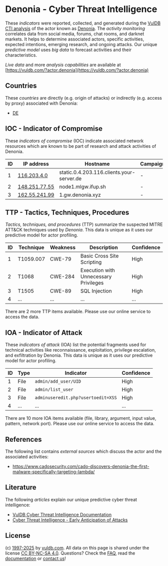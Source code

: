 # Denonia - Cyber Threat Intelligence

These _indicators_ were reported, collected, and generated during the [VulDB CTI analysis](https://vuldb.com/?kb.cti) of the actor known as [Denonia](https://vuldb.com/?actor.denonia). The _activity monitoring_ correlates data from social media, forums, chat rooms, and darknet markets. It helps to determine associated actors, specific activities, expected intentions, emerging research, and ongoing attacks. Our unique _predictive model_ uses _big data_ to forecast activities and their characteristics.

_Live data_ and more _analysis capabilities_ are available at [https://vuldb.com/?actor.denonia](https://vuldb.com/?actor.denonia)

## Countries

These _countries_ are directly (e.g. origin of attacks) or indirectly (e.g. access by proxy) associated with Denonia:

* [DE](https://vuldb.com/?country.de)

## IOC - Indicator of Compromise

These _indicators of compromise_ (IOC) indicate associated network resources which are known to be part of research and attack activities of Denonia.

ID | IP address | Hostname | Campaign | Confidence
-- | ---------- | -------- | -------- | ----------
1 | [116.203.4.0](https://vuldb.com/?ip.116.203.4.0) | static.0.4.203.116.clients.your-server.de | - | High
2 | [148.251.77.55](https://vuldb.com/?ip.148.251.77.55) | node1.mlgw.ifup.sh | - | High
3 | [162.55.241.99](https://vuldb.com/?ip.162.55.241.99) | 1.gw.denonia.xyz | - | High

## TTP - Tactics, Techniques, Procedures

_Tactics, techniques, and procedures_ (TTP) summarize the suspected MITRE ATT&CK techniques used by _Denonia_. This data is unique as it uses our predictive model for actor profiling.

ID | Technique | Weakness | Description | Confidence
-- | --------- | -------- | ----------- | ----------
1 | T1059.007 | CWE-79 | Basic Cross Site Scripting | High
2 | T1068 | CWE-284 | Execution with Unnecessary Privileges | High
3 | T1505 | CWE-89 | SQL Injection | High
4 | ... | ... | ... | ...

There are 2 more TTP items available. Please use our online service to access the data.

## IOA - Indicator of Attack

These _indicators of attack_ (IOA) list the potential fragments used for technical activities like reconnaissance, exploitation, privilege escalation, and exfiltration by Denonia. This data is unique as it uses our predictive model for actor profiling.

ID | Type | Indicator | Confidence
-- | ---- | --------- | ----------
1 | File | `admin/add_user/UID` | High
2 | File | `admin/list_user` | High
3 | File | `adminuseredit.php?usertoedit=XSS` | High
4 | ... | ... | ...

There are 10 more IOA items available (file, library, argument, input value, pattern, network port). Please use our online service to access the data.

## References

The following list contains _external sources_ which discuss the actor and the associated activities:

* https://www.cadosecurity.com/cado-discovers-denonia-the-first-malware-specifically-targeting-lambda/

## Literature

The following _articles_ explain our unique predictive cyber threat intelligence:

* [VulDB Cyber Threat Intelligence Documentation](https://vuldb.com/?kb.cti)
* [Cyber Threat Intelligence - Early Anticipation of Attacks](https://www.scip.ch/en/?labs.20201022)

## License

(c) [1997-2025](https://vuldb.com/?kb.changelog) by [vuldb.com](https://vuldb.com/?kb.about). All data on this page is shared under the license [CC BY-NC-SA 4.0](https://creativecommons.org/licenses/by-nc-sa/4.0/). Questions? Check the [FAQ](https://vuldb.com/?kb.faq), read the [documentation](https://vuldb.com/?kb) or [contact us](https://vuldb.com/?contact)!
